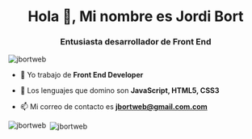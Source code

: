 <h1 align="center">Hola 👋, Mi nombre es Jordi Bort</h1>
<h3 align="center">Entusiasta desarrollador de Front End</h3>
<p align="left"> <img src="https://komarev.com/ghpvc/?username=jbortweb" alt="jbortweb" /> </p>

- 🔭 Yo trabajo de **Front End Developer**

- 💬 Los lenguajes que domino son **JavaScript, HTML5, CSS3**

- 📫 Mi correo de contacto es **jbortweb@gmail.com.com**

<p align="left">
<img align="left" src="https://github-readme-stats.vercel.app/api/top-langs/?username=jbortweb&layout=compact&hide=html" alt="jbortweb" />
</p>

<p>
  &nbsp;<img align="center" src="https://github-readme-stats.vercel.app/api?username=jbortweb&show_icons=true" alt="jbortweb" />
</p>